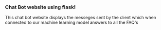 ### Chat Bot website using flask!
This chat bot website displays the messeges sent by the client which when connected to our machine learning model answers to all the FAQ's 
